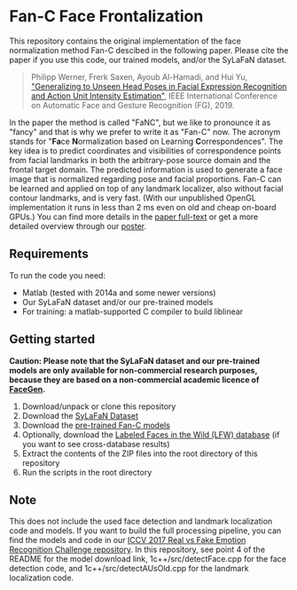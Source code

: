 # Fan-C Face Frontalization

This repository contains the original implementation of the face normalization method Fan-C descibed in the following paper.
Please cite the paper if you use this code, our trained models, and/or the SyLaFaN dataset.

> Philipp Werner, Frerk Saxen, Ayoub Al-Hamadi, and Hui Yu, ["Generalizing to Unseen Head Poses in Facial Expression Recognition and Action Unit Intensity Estimation"](https://www.researchgate.net/publication/332979114), IEEE International Conference on Automatic Face and Gesture Recognition (FG), 2019.

In the paper the method is called "FaNC", but we like to pronounce it as "fancy" and that is why we prefer to write it as "Fan-C" now.
The acronym stands for "**Fa**ce **N**ormalization based on Learning **C**orrespondences".
The key idea is to predict coordinates and visibilities of correspondence points from facial landmarks in both the arbitrary-pose source domain and the frontal target domain.
The predicted information is used to generate a face image that is normalized regarding pose and facial proportions.
Fan-C can be learned and applied on top of any landmark localizer, also without facial contour landmarks, and is very fast.
(With our unpublished OpenGL implementation it runs in less than 2 ms even on old and cheap on-board GPUs.)
You can find more details in the [paper full-text](https://www.researchgate.net/publication/332979114) or get a more detailed overview through our [poster](https://www.researchgate.net/publication/333209907).

## Requirements

To run the code you need:

- Matlab (tested with 2014a and some newer versions)
- Our SyLaFaN dataset and/or our pre-trained models
- For training: a matlab-supported C compiler to build liblinear

## Getting started

**Caution: Please note that the SyLaFaN dataset and our pre-trained models are only available for non-commercial research purposes, because they are based on a non-commercial academic licence of [FaceGen](https://facegen.com/).**

1. Download/unpack or clone this repository
2. Download the [SyLaFaN Dataset](http://wasd.urz.uni-magdeburg.de/pwerner/fan-c/DB_SyLaFaN.zip)
3. Download the [pre-trained Fan-C models](http://wasd.urz.uni-magdeburg.de/pwerner/fan-c/fan-c-models.zip)
4. Optionally, download the [Labeled Faces in the Wild (LFW) database](http://vis-www.cs.umass.edu/lfw/lfw.tgz) (if you want to see cross-database results)
5. Extract the contents of the ZIP files into the root directory of this repository
6. Run the scripts in the root directory

## Note

This does not include the used face detection and landmark localization code and models.
If you want to build the full processing pipeline, you can find the models and code in our [ICCV 2017 Real vs Fake Emotion Recognition Challenge repository](https://github.com/fsaxen/NIT-ICCV17Challenge).
In this repository, see point 4 of the README for the model download link, 1c++/src/detectFace.cpp for the face detection code, and 1c++/src/detectAUsOld.cpp for the landmark localization code.

